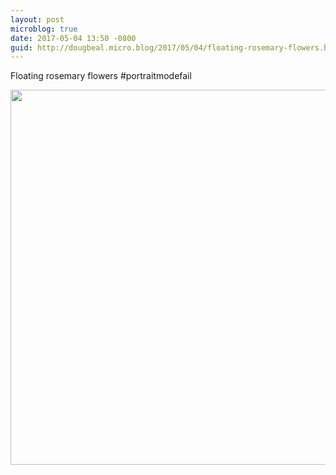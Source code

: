 ```yaml
---
layout: post
microblog: true
date: 2017-05-04 13:50 -0800
guid: http://dougbeal.micro.blog/2017/05/04/floating-rosemary-flowers.html
---
```

Floating rosemary flowers #portraitmodefail 

<img src="http://dougbeal.micro.blog/uploads/2017/0da7c592f3.jpg" width="600" height="600" style="height: auto" />
